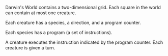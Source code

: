 Darwin's World contains a two-dimensional grid. Each square in the world can contain at most one creature.

Each creature has a species, a direction, and a program counter.

Each species has a program (a set of instructions).

A creature executes the instruction indicated by the program counter. Each creature is given a turn.